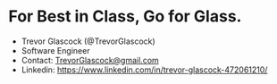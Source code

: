 # For Best in Class, Go for Glass.
- Trevor Glascock (@TrevorGlascock)
- Software Engineer
- Contact: TrevorGlascock@gmail.com
- Linkedin: https://www.linkedin.com/in/trevor-glascock-472061210/
